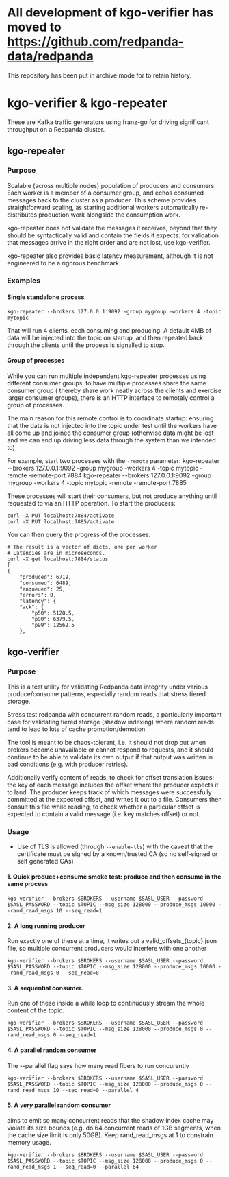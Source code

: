 # All development of kgo-verifier has moved to https://github.com/redpanda-data/redpanda

This repository has been put in archive mode for to retain history.

# kgo-verifier & kgo-repeater

These are Kafka traffic generators using franz-go for driving significant
throughput on a Redpanda cluster.

## kgo-repeater

### Purpose

Scalable (across multiple nodes) population of producers and consumers.  Each
worker is a member of a consumer group, and echos consumed messages back to
the cluster as a producer.  This scheme provides straightforward scaling,
as starting additional workers automatically re-distributes production
work alongside the consumption work.

kgo-repeater does not validate the messages it receives, beyond that they
should be syntactically valid and contain the fields it expects: for validation
that messages arrive in the right order and are not lost, use kgo-verifier.

kgo-repeater also provides basic latency measurement, although it is not
engineered to be a rigorous benchmark.

### Examples

#### Single standalone process

    kgo-repeater --brokers 127.0.0.1:9092 -group mygroup -workers 4 -topic mytopic

That will run 4 clients, each consuming and producing.  A
default 4MB of data will be injected into the topic on
startup, and then repeated back through the clients
until the process is signalled to stop.

#### Group of processes

While you can run multiple independent kgo-repeater processes using different
consumer groups, to have multiple processes share the same consumer group (
thereby share work neatly across the clients and exercise larger consumer groups),
there is an HTTP interface to remotely control a group of processes.

The main reason for this remote control is to coordinate startup: ensuring that
the data is not injected into the topic under test until the workers have all
come up and joined the consumer group (otherwise data might be lost and we can
end up driving less data through the system than we intended to)

For example, start two processes with the `-remote` parameter:
    kgo-repeater --brokers 127.0.0.1:9092 -group mygroup -workers 4 -topic mytopic -remote -remote-port 7884
    kgo-repeater --brokers 127.0.0.1:9092 -group mygroup -workers 4 -topic mytopic -remote -remote-port 7885

These processes will start their consumers, but not produce anything until
requested to via an HTTP operation.  To start the producers:

    curl -X PUT localhost:7884/activate
    curl -X PUT localhost:7885/activate

You can then query the progress of the processes:

    # The result is a vector of dicts, one per worker
    # Latencies are in microseconds.
    curl -X get localhost:7884/status
    [
    {
        "produced": 6719,
        "consumed": 6489,
        "enqueued": 25,
        "errors": 0,
        "latency": {
        "ack": {
            "p50": 5128.5,
            "p90": 6379.5,
            "p99": 12562.5
        },


## kgo-verifier

### Purpose

This is a test utility for validating Redpanda data integrity under
various produce/consume patterns, especially random reads that stress
tiered storage.

Stress test redpanda with concurrent random reads, a particularly important
case for validating tiered storage (shadow indexing) where random reads
tend to lead to lots of cache promotion/demotion.

The tool is meant to be chaos-tolerant, i.e. it should not drop out when brokers become
unavailable or cannot respond to requests, and it should continue to be able to validate
its own output if that output was written in bad conditions (e.g. with producer retries).

Additionally verify content of reads, to check for offset translation issues:
the key of each message includes the offset where the producer expects it to land.
The producer keeps track of which messages were successfully committed at the expected
offset, and writes it out to a file.  Consumers then consult this file while reading,
to check whether a particular offset is expected to contain a valid message (i.e. key
matches offset) or not.

### Usage

- Use of TLS is allowed (through `--enable-tls`) with the caveat that the certificate
  must be signed by a known/trusted CA (so no self-signed or self generated CAs)

#### 1. Quick produce+consume smoke test: produce and then consume in the same process

    kgo-verifier --brokers $BROKERS --username $SASL_USER --password $SASL_PASSWORD --topic $TOPIC --msg_size 128000 --produce_msgs 10000 --rand_read_msgs 10 --seq_read=1


#### 2. A long running producer

Run exactly one of these at a time, it writes out
a valid_offsets_{topic}.json file, so multiple concurrent producers would 
interfere with one another

    kgo-verifier --brokers $BROKERS --username $SASL_USER --password $SASL_PASSWORD --topic $TOPIC --msg_size 128000 --produce_msgs 10000 --rand_read_msgs 0 --seq_read=0

#### 3. A sequential consumer.

Run one of these inside a while loop to continuously stream
the whole content of the topic.

    kgo-verifier --brokers $BROKERS --username $SASL_USER --password $SASL_PASSWORD --topic $TOPIC --msg_size 128000 --produce_msgs 0 --rand_read_msgs 0 --seq_read=1 


#### 4. A parallel random consumer
The --parallel flag says how many read fibers to run concurently

    kgo-verifier --brokers $BROKERS --username $SASL_USER --password $SASL_PASSWORD --topic $TOPIC --msg_size 128000 --produce_msgs 0 --rand_read_msgs 10 --seq_read=0 --parallel 4

#### 5. A *very* parallel random consumer
aims to emit so many concurrent reads
that the shadow index cache may violate its size bounds (e.g. do 64 concurrent
reads of 1GB segments, when the cache size limit is only 50GB).
Keep rand_read_msgs at 1 to constrain memory usage.

    kgo-verifier --brokers $BROKERS --username $SASL_USER --password $SASL_PASSWORD --topic $TOPIC --msg_size 128000 --produce_msgs 0 --rand_read_msgs 1 --seq_read=0 --parallel 64

``` 

